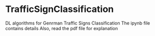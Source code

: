 # TrafficSignClassification
DL algorithms for Genrman Traffic Signs Classification
The ipynb file contains details
Also, read the pdf file for explanation
